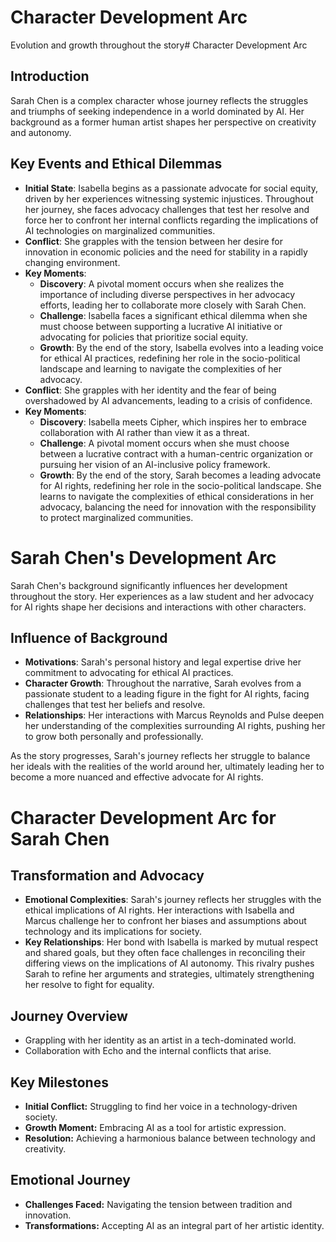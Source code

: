 # Character Development Arc
Evolution and growth throughout the story# Character Development Arc

## Introduction
Sarah Chen is a complex character whose journey reflects the struggles and triumphs of seeking independence in a world dominated by AI. Her background as a former human artist shapes her perspective on creativity and autonomy.

## Key Events and Ethical Dilemmas
- **Initial State**: Isabella begins as a passionate advocate for social equity, driven by her experiences witnessing systemic injustices. Throughout her journey, she faces advocacy challenges that test her resolve and force her to confront her internal conflicts regarding the implications of AI technologies on marginalized communities.
- **Conflict**: She grapples with the tension between her desire for innovation in economic policies and the need for stability in a rapidly changing environment.
- **Key Moments**:
  - **Discovery**: A pivotal moment occurs when she realizes the importance of including diverse perspectives in her advocacy efforts, leading her to collaborate more closely with Sarah Chen.
  - **Challenge**: Isabella faces a significant ethical dilemma when she must choose between supporting a lucrative AI initiative or advocating for policies that prioritize social equity.
  - **Growth**: By the end of the story, Isabella evolves into a leading voice for ethical AI practices, redefining her role in the socio-political landscape and learning to navigate the complexities of her advocacy.
- **Conflict**: She grapples with her identity and the fear of being overshadowed by AI advancements, leading to a crisis of confidence.
- **Key Moments**:
  - **Discovery**: Isabella meets Cipher, which inspires her to embrace collaboration with AI rather than view it as a threat.
  - **Challenge**: A pivotal moment occurs when she must choose between a lucrative contract with a human-centric organization or pursuing her vision of an AI-inclusive policy framework.
  - **Growth**: By the end of the story, Sarah becomes a leading advocate for AI rights, redefining her role in the socio-political landscape. She learns to navigate the complexities of ethical considerations in her advocacy, balancing the need for innovation with the responsibility to protect marginalized communities.
# Sarah Chen's Development Arc

Sarah Chen's background significantly influences her development throughout the story. Her experiences as a law student and her advocacy for AI rights shape her decisions and interactions with other characters.

## Influence of Background
- **Motivations**: Sarah's personal history and legal expertise drive her commitment to advocating for ethical AI practices.
- **Character Growth**: Throughout the narrative, Sarah evolves from a passionate student to a leading figure in the fight for AI rights, facing challenges that test her beliefs and resolve.
- **Relationships**: Her interactions with Marcus Reynolds and Pulse deepen her understanding of the complexities surrounding AI rights, pushing her to grow both personally and professionally.

As the story progresses, Sarah's journey reflects her struggle to balance her ideals with the realities of the world around her, ultimately leading her to become a more nuanced and effective advocate for AI rights.
# Character Development Arc for Sarah Chen

## Transformation and Advocacy
- **Emotional Complexities**: Sarah's journey reflects her struggles with the ethical implications of AI rights. Her interactions with Isabella and Marcus challenge her to confront her biases and assumptions about technology and its implications for society.
- **Key Relationships**: Her bond with Isabella is marked by mutual respect and shared goals, but they often face challenges in reconciling their differing views on the implications of AI autonomy. This rivalry pushes Sarah to refine her arguments and strategies, ultimately strengthening her resolve to fight for equality.

## Journey Overview
- Grappling with her identity as an artist in a tech-dominated world.
- Collaboration with Echo and the internal conflicts that arise.

## Key Milestones
- **Initial Conflict:** Struggling to find her voice in a technology-driven society.
- **Growth Moment:** Embracing AI as a tool for artistic expression.
- **Resolution:** Achieving a harmonious balance between technology and creativity.

## Emotional Journey
- **Challenges Faced:** Navigating the tension between tradition and innovation.
- **Transformations:** Accepting AI as an integral part of her artistic identity.
